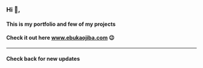 ### Hi 🤜,

#### This is my portfolio and few of my projects
#### Check it out here www.ebukaojiba.com 😉

----

#### Check back for new updates